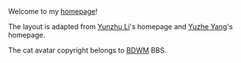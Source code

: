 Welcome to my [homepage](https://tyliu1.github.io/)!

The layout is adapted from [Yunzhu Li](http://people.csail.mit.edu/liyunzhu/)'s homepage and [Yuzhe Yang](http://www.mit.edu/~yuzhe/)'s homepage.

The cat avatar copyright belongs to [BDWM](https://bbs.pku.edu.cn/v2/home.php) BBS.
